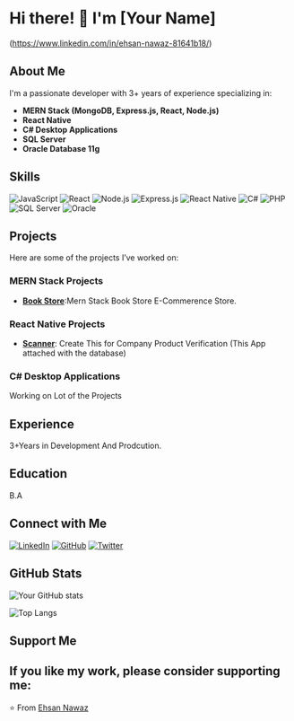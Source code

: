 # Hi there! 👋 I'm [Your Name]

(https://www.linkedin.com/in/ehsan-nawaz-81641b18/)

## About Me

I'm a passionate developer with 3+ years of experience specializing in:

- **MERN Stack (MongoDB, Express.js, React, Node.js)**
- **React Native**
- **C# Desktop Applications**
- **SQL Server**
- **Oracle Database 11g**

## Skills

![JavaScript](https://img.shields.io/badge/JavaScript-F7DF1E?style=for-the-badge&logo=javascript&logoColor=black)
![React](https://img.shields.io/badge/React-61DAFB?style=for-the-badge&logo=react&logoColor=black)
![Node.js](https://img.shields.io/badge/Node.js-339933?style=for-the-badge&logo=nodedotjs&logoColor=white)
![Express.js](https://img.shields.io/badge/Express.js-000000?style=for-the-badge&logo=express&logoColor=white)
![React Native](https://img.shields.io/badge/React%20Native-61DAFB?style=for-the-badge&logo=react&logoColor=black)
![C#](https://img.shields.io/badge/C%23-239120?style=for-the-badge&logo=c-sharp&logoColor=white)
![PHP](https://img.shields.io/badge/PHP-777BB4?style=for-the-badge&logo=php&logoColor=white)
![SQL Server](https://img.shields.io/badge/SQL%20Server-CC2927?style=for-the-badge&logo=microsoft-sql-server&logoColor=white)
![Oracle](https://img.shields.io/badge/Oracle-F80000?style=for-the-badge&logo=oracle&logoColor=white)

## Projects

Here are some of the projects I’ve worked on:

### MERN Stack Projects

- **[Book Store](#)**:Mern Stack Book Store E-Commerence Store.

### React Native Projects

- **[Scanner](#)**: Create This for Company Product Verification (This App attached with the database)

### C# Desktop Applications

Working on Lot of the Projects

## Experience
3+Years in Development And Prodcution.
## Education
B.A
## Connect with Me

[![LinkedIn](https://img.shields.io/badge/LinkedIn-0A66C2?style=for-the-badge&logo=linkedin&logoColor=white)]([https://www.linkedin.com/in/yourprofile](https://www.linkedin.com/in/ehsan-nawaz-81641b18/))
[![GitHub](https://img.shields.io/badge/GitHub-171515?style=for-the-badge&logo=github&logoColor=white)](https://github.com/redrose4y293)
[![Twitter](https://img.shields.io/badge/Twitter-1DA1F2?style=for-the-badge&logo=twitter&logoColor=white)](https://twitter.com/redrose4u293)

## GitHub Stats

![Your GitHub stats](https://github-readme-stats.vercel.app/api?username=redrose4y293&show_icons=true&theme=radical)

![Top Langs](https://github-readme-stats.vercel.app/api/top-langs/?username=redrose4y293&layout=compact&theme=radical)

## Support Me

If you like my work, please consider supporting me:
---

⭐️ From [Ehsan Nawaz](https://github.com/redrose4y293)

